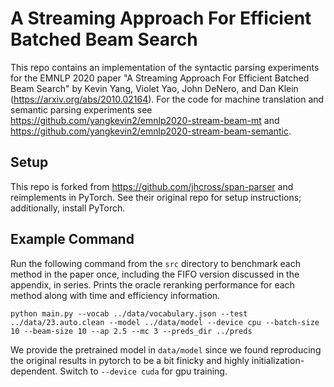 # A Streaming Approach For Efficient Batched Beam Search

This repo contains an implementation of the syntactic parsing experiments for the EMNLP 2020 paper "A Streaming Approach For Efficient Batched Beam Search" by Kevin Yang, Violet Yao, John DeNero, and Dan Klein (https://arxiv.org/abs/2010.02164). For the code for machine translation and semantic parsing experiments see https://github.com/yangkevin2/emnlp2020-stream-beam-mt and https://github.com/yangkevin2/emnlp2020-stream-beam-semantic. 

## Setup

This repo is forked from https://github.com/jhcross/span-parser and reimplements in PyTorch. See their original repo for setup instructions; additionally, install PyTorch. 

## Example Command

Run the following command from the `src` directory to benchmark each method in the paper once, including the FIFO version discussed in the appendix, in series. Prints the oracle reranking performance for each method along with time and efficiency information.

`python main.py --vocab ../data/vocabulary.json --test ../data/23.auto.clean --model ../data/model --device cpu --batch-size 10 --beam-size 10 --ap 2.5 --mc 3 --preds_dir ../preds`

We provide the pretrained model in `data/model` since we found reproducing the original results in pytorch to be a bit finicky and highly initialization-dependent. Switch to `--device cuda` for gpu training.